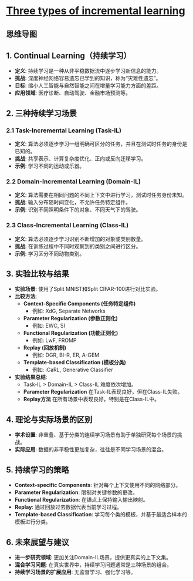 # [Three types of incremental learning](https://www.nature.com/articles/s42256-022-00568-3)

## 思维导图

## 1. Continual Learning（持续学习）
- **定义**: 持续学习是一种从非平稳数据流中逐步学习新信息的能力。
- **挑战**: 深度神经网络容易遗忘已学到的知识，称为“灾难性遗忘”。
- **目标**: 缩小人工智能与自然智能之间在增量学习能力方面的差距。
- **应用领域**: 医疗诊断、自动驾驶、金融市场预测等。

## 2. 三种持续学习场景
### 2.1 Task-Incremental Learning (Task-IL)
- **定义**: 算法必须逐步学习一组明确可区分的任务，并且在测试时任务的身份是已知的。
- **挑战**: 共享表示、计算复杂度优化、正向或反向迁移学习。
- **示例**: 学习不同的运动或乐器。

### 2.2 Domain-Incremental Learning (Domain-IL)
- **定义**: 算法需要在相同问题的不同上下文中进行学习，测试时任务身份未知。
- **挑战**: 输入分布随时间变化，不允许任务特定组件。
- **示例**: 识别不同照明条件下的对象、不同天气下的驾驶。

### 2.3 Class-Incremental Learning (Class-IL)
- **定义**: 算法必须逐步学习识别不断增加的对象或类别数量。
- **挑战**: 在训练过程中不同时观察到的类别之间进行区分。
- **示例**: 学习区分不同动物类别。

## 3. 实验比较与结果
- **实验场景**: 使用了Split MNIST和Split CIFAR-100进行对比实验。
- **比较方法**:
  - **Context-Specific Components (任务特定组件)**
    - 例如: XdG, Separate Networks
  - **Parameter Regularization (参数正则化)**
    - 例如: EWC, SI
  - **Functional Regularization (功能正则化)**
    - 例如: LwF, FROMP
  - **Replay (回放机制)**
    - 例如: DGR, BI-R, ER, A-GEM
  - **Template-based Classification (模板分类)**
    - 例如: iCaRL, Generative Classifier
- **实验结果总结**:
  - Task-IL > Domain-IL > Class-IL 难度依次增加。
  - **Parameter Regularization** 在Task-IL表现良好，但在Class-IL失败。
  - **Replay方法** 在所有场景中表现良好，特别是在Class-IL中。

## 4. 理论与实际场景的区别
- **学术设置**: 非重叠、基于分类的连续学习场景有助于单独研究每个场景的挑战。
- **实际应用**: 数据的非平稳性更加复杂，往往是不同学习场景的混合。

## 5. 持续学习的策略
- **Context-specific Components**: 针对每个上下文使用不同的网络部分。
- **Parameter Regularization**: 限制对关键参数的更改。
- **Functional Regularization**: 在锚点上保持输入输出映射。
- **Replay**: 通过回放过去数据代表当前学习过程。
- **Template-based Classification**: 学习每个类的模板，并基于最适合样本的模板进行分类。

## 6. 未来展望与建议
- **进一步研究领域**: 更加关注Domain-IL场景，提供更真实的上下文集。
- **混合学习问题**: 在真实世界中，持续学习问题通常是三种场景的组合。
- **持续学习场景的扩展应用**: 无监督学习、强化学习等。
